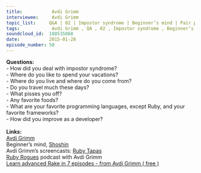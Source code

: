 ```yaml
--- 
title:           Avdi Grimm 
interviewee:     Avdi Grimm 
topic_list:     Q&A | 02 | Impostor syndrome | Beginner’s mind | Pair programming | Newbies | Travel | Conferences | Pies | Programming languages & frameworks | Improving 
tags:            Avdi Grimm , QA , 02 , Impostor syndrome , Beginner’s mind , Pair programming , Newbies , Travel , Conferences , Pies , Programming languages  frameworks , Improving 
soundcloud_id:  188535068
date:           2015-01-28
episode_number: 50
---
```


<p class="show_notes_display"><b>Questions:</b><br>- How did you deal with impostor syndrome?<br>- Where do you like to spend your vacations?<br>- Where do you live and where do you come from?<br>- Do you travel much these days?<br>- What pisses you off?<br>- Any favorite foods?<br>- What are your favorite programming languages, except Ruby, and your favorite frameworks?<br>- How did you improve as a developer?<br><br><b>Links:</b><br><a rel="nofollow" target="_blank" href="http://about.avdi.org/">Avdi Grimm</a><br>Beginner’s mind, <a rel="nofollow" target="_blank" href="http://en.wikipedia.org/wiki/Shoshin">Shoshin</a><br>Avdi Grimm’s screencasts: <a rel="nofollow" target="_blank" href="http://www.rubytapas.com/">Ruby Tapas</a><br><a rel="nofollow" target="_blank" href="http://devchat.tv/ruby-rogues/">Ruby Rogues</a> podcast with Avdi Grimm<br><a rel="nofollow" target="_blank" href="http://devblog.avdi.org/2014/04/30/learn-advanced-rake-in-7-episodes/">Learn advanced Rake in 7 episodes - from Avdi Grimm ( free )</a><br><br></p>
